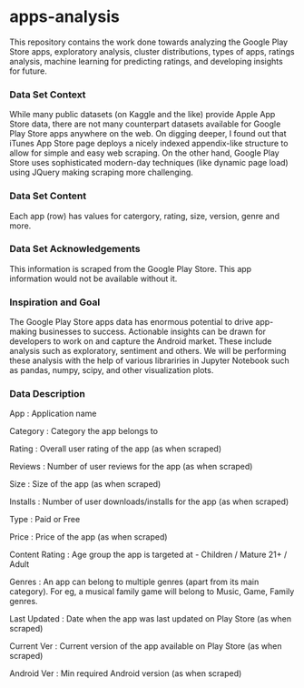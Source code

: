 # apps-analysis
This repository contains the work done towards analyzing the Google Play Store apps, exploratory analysis, cluster distributions, types of apps, ratings analysis, machine learning for predicting ratings, and developing insights for future.

### Data Set Context
While many public datasets (on Kaggle and the like) provide Apple App Store data, there are not many counterpart datasets available for Google Play Store apps anywhere on the web. On digging deeper, I found out that iTunes App Store page deploys a nicely indexed appendix-like structure to allow for simple and easy web scraping. On the other hand, Google Play Store uses sophisticated modern-day techniques (like dynamic page load) using JQuery making scraping more challenging.

### Data Set Content
Each app (row) has values for catergory, rating, size, version, genre and more.

### Data Set Acknowledgements
This information is scraped from the Google Play Store. This app information would not be available without it.

### Inspiration and Goal
The Google Play Store apps data has enormous potential to drive app-making businesses to success. Actionable insights can be drawn for developers to work on and capture the Android market. These include analysis such as exploratory, sentiment and others. We will be performing these analysis with the help of various librariries in Jupyter Notebook such as pandas, numpy, scipy, and other visualization plots.

### Data Description

App : Application name

Category : Category the app belongs to

Rating : Overall user rating of the app (as when scraped)

Reviews : Number of user reviews for the app (as when scraped)

Size : Size of the app (as when scraped)

Installs : Number of user downloads/installs for the app (as when scraped)

Type : Paid or Free

Price : Price of the app (as when scraped)

Content Rating : Age group the app is targeted at - Children / Mature 21+ / Adult

Genres : An app can belong to multiple genres (apart from its main category). For eg, a musical family game will belong to Music, Game, Family genres.

Last Updated : Date when the app was last updated on Play Store (as when scraped)

Current Ver : Current version of the app available on Play Store (as when scraped)

Android Ver : Min required Android version (as when scraped)

